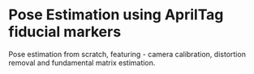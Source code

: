 # Pose Estimation using AprilTag fiducial markers
Pose estimation from scratch, featuring - camera calibration, distortion removal and fundamental matrix estimation.
